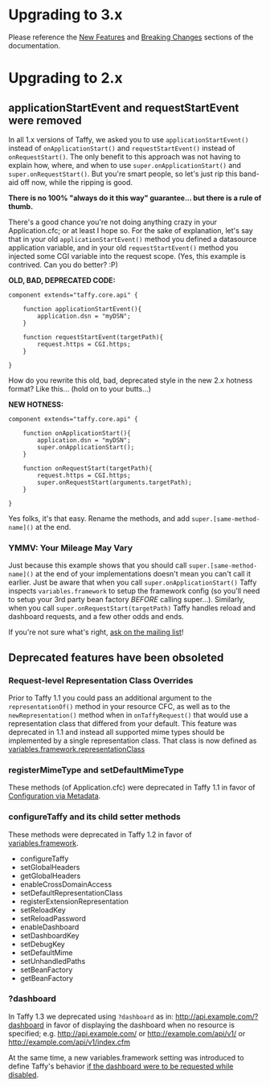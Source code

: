 # Upgrading to 3.x

Please reference the [New Features](http://docs.taffy.io/3.0.0/#New-Features) and [Breaking Changes](http://docs.taffy.io/3.0.0/#Breaking-Changes) sections of the documentation.

# Upgrading to 2.x

## applicationStartEvent and requestStartEvent were removed

In all 1.x versions of Taffy, we asked you to use `applicationStartEvent()` instead of `onApplicationStart()` and `requestStartEvent()` instead of `onRequestStart()`. The only benefit to this approach was not having to explain how, where, and when to use `super.onApplicationStart()` and `super.onRequestStart()`. But you're smart people, so let's just rip this band-aid off now, while the ripping is good.

**There is no 100% "always do it this way" guarantee... but there is a rule of thumb.**

There's a good chance you're not doing anything crazy in your Application.cfc; or at least I hope so. For the sake of explanation, let's say that in your old `applicationStartEvent()` method you defined a datasource application variable, and in your old `requestStartEvent()` method you injected some CGI variable into the request scope. (Yes, this example is contrived. Can you do better? :P)

**OLD, BAD, DEPRECATED CODE:**

```cfs
component extends="taffy.core.api" {

    function applicationStartEvent(){
        application.dsn = "myDSN";
    }

    function requestStartEvent(targetPath){
        request.https = CGI.https;
    }

}
```

How do you rewrite this old, bad, deprecated style in the new 2.x hotness format? Like this... (hold on to your butts...)

**NEW HOTNESS:**

```cfs
component extends="taffy.core.api" {

    function onApplicationStart(){
        application.dsn = "myDSN";
        super.onApplicationStart();
    }

    function onRequestStart(targetPath){
        request.https = CGI.https;
        super.onRequestStart(arguments.targetPath);
    }

}
```

Yes folks, it's that easy. Rename the methods, and add `super.[same-method-name]()` at the end.

### YMMV: Your Mileage May Vary

Just because this example shows that you should call `super.[same-method-name]()` at the end of your implementations doesn't mean you can't call it earlier. Just be aware that when you call `super.onApplicationStart()` Taffy inspects `variables.framework` to setup the framework config (so you'll need to setup your 3rd party bean factory _BEFORE_ calling super...). Similarly, when you call `super.onRequestStart(targetPath)` Taffy handles reload and dashboard requests, and a few other odds and ends.

If you're not sure what's right, [ask on the mailing list](https://groups.google.com/forum/#!forum/taffy-users)!

## Deprecated features have been obsoleted

### Request-level Representation Class Overrides

Prior to Taffy 1.1 you could pass an additional argument to the `representationOf()` method in your resource CFC, as well as to the `newRepresentation()` method when in `onTaffyRequest()` that would use a representation class that differed from your default. This feature was deprecated in 1.1 and instead all supported mime types should be implemented by a single representation class. That class is now defined as [variables.framework.representationClass](http://docs.taffy.io/2.2.4/#representationClass)

### registerMimeType and setDefaultMimeType

These methods (of Application.cfc) were deprecated in Taffy 1.1 in favor of [Configuration via Metadata](http://docs.taffy.io/2.2.4/#Configuration-via-Metadata).

### configureTaffy and its child setter methods

These methods were deprecated in Taffy 1.2 in favor of [variables.framework](http://docs.taffy.io/2.2.4/#variables-framework-settings).

* configureTaffy
* setGlobalHeaders
* getGlobalHeaders
* enableCrossDomainAccess
* setDefaultRepresentationClass
* registerExtensionRepresentation
* setReloadKey
* setReloadPassword
* enableDashboard
* setDashboardKey
* setDebugKey
* setDefaultMime
* setUnhandledPaths
* setBeanFactory
* getBeanFactory

### ?dashboard

In Taffy 1.3 we deprecated using `?dashboard` as in: http://api.example.com/?dashboard in favor of displaying the dashboard when no resource is specified; e.g. http://api.example.com/ or http://example.com/api/v1/ or http://example.com/api/v1/index.cfm

At the same time, a new variables.framework setting was introduced to define Taffy's behavior [if the dashboard were to be requested while disabled](http://docs.taffy.io/2.2.4/#disabledDashboardRedirect).